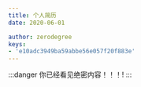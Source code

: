 ```yaml
---
title: 个人简历
date: 2020-06-01

author: zerodegree
keys:
- 'e10adc3949ba59abbe56e057f20f883e'
---
```



:::danger
你已经看见绝密内容！！！!
:::